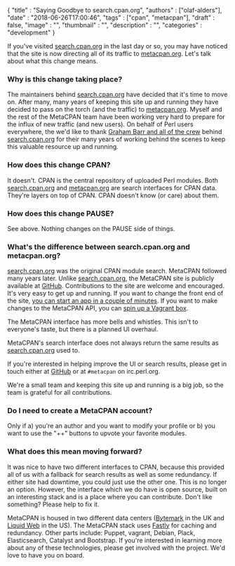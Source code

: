 
  {
    "title"       : "Saying Goodbye to search.cpan.org",
    "authors"     : ["olaf-alders"],
    "date"        : "2018-06-26T17:00:46",
    "tags"        : ["cpan", "metacpan"],
    "draft"       : false,
    "image"       : "",
    "thumbnail"   : "",
    "description" : "",
    "categories"  : "development"
  }

If you've visited [search.cpan.org](http://search.cpan.org) in the last day or
so, you may have noticed that the site is now directing all of its
traffic to [metacpan.org](https://metacpan.org). Let's talk about what this change
means.

### Why is this change taking place?

The maintainers behind [search.cpan.org](http://search.cpan.org) have decided
that it's time to move on. After many, many years of keeping this site up and
running they have decided to pass on the torch (and the traffic) to
[metacpan.org](https://metacpan.org). Myself and the rest of the MetaCPAN team
have been working very
hard to prepare for the influx of new traffic (and new users). On behalf of
Perl users everywhere, the we'd like to thank [Graham Barr and all of the crew](https://log.perl.org/2018/05/goodbye-search-dot-cpan-dot-org.html)
behind [search.cpan.org](http://search.cpan.org) for their many years of
working behind the scenes to keep this valuable resource up and running.

### How does this change CPAN?

It doesn't. CPAN is the central repository of uploaded Perl modules. Both
[search.cpan.org](http://search.cpan.org) and
[metacpan.org](https://metacpan.org) are search interfaces for CPAN data.
They're layers on top of CPAN. CPAN doesn't know (or care) about them.

### How does this change PAUSE?

See above. Nothing changes on the PAUSE side of things.

### What's the difference between search.cpan.org and metacpan.org?

[search.cpan.org](http://search.cpan.org) was the original CPAN module search.
MetaCPAN followed many years later. Unlike
[search.cpan.org](http://search.cpan.org), the MetaCPAN site is publicly
available at [GitHub](https://github.com/metacpan). Contributions to the site
are welcome and encouraged. It's very easy to get up and running. If you want
to change the front end of the site, [you can start an app in a couple of
minutes](https://github.com/metacpan/metacpan-web/#installing-manually). If
you want to make changes to the MetaCPAN API, you can [spin up a Vagrant
box](https://github.com/metacpan/metacpan-developer).

The MetaCPAN interface has more bells and whistles. This isn't to everyone's
taste, but there is a planned UI overhaul.

MetaCPAN's search interface does not always return the same results as
[search.cpan.org](http://search.cpan.org) used to.

If you're interested in helping improve the UI or search results, please get in
touch either at [GitHub](https://github.com/metacpan/metacpan-web) or at
`#metacpan` on irc.perl.org.

We're a small team and keeping this site up and running is a big
job, so the team is grateful for all contributions.

### Do I need to create a MetaCPAN account?

Only if a) you're an author and you want to modify your profile or b) you want
to use the "++" buttons to upvote your favorite modules.

### What does this mean moving forward?

It was nice to have two different interfaces to CPAN, because this provided all
of us with a fallback for search results as well as some redundancy. If either
site had downtime, you could just use the other one. This is no longer an
option. However, the interface which we do have is open source, built on an
interesting stack and is a place where you can contribute. Don't like
something?  Please help to fix it.

MetaCPAN is housed in two different data centers
([Bytemark](https://www.bytemark.co.uk/) in the UK and [Liquid
Web](https://www.liquidweb.com/) in the US). The MetaCPAN stack uses
[Fastly](https://fastly.com) for caching and redundancy. Other parts
include: Puppet, vagrant, Debian, Plack, Elasticsearch, Catalyst and
Bootstrap. If you're interested in learning more about any of these
technologies, please get involved with the project. We'd love to
have you on board.
